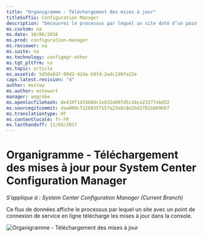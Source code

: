 ```yaml
---
title: "Organigramme - Téléchargement des mises à jour"
titleSuffix: Configuration Manager
description: "Découvrez le processus par lequel un site doté d’un point de connexion de service en ligne télécharge les mises à jour dans la console."
ms.custom: na
ms.date: 10/06/2016
ms.prod: configuration-manager
ms.reviewer: na
ms.suite: na
ms.technology: configmgr-other
ms.tgt_pltfrm: na
ms.topic: article
ms.assetid: 5d50a8d7-90d2-42da-b9fd-2edc190fa22e
caps.latest.revision: "4"
author: mestew
ms.author: mstewart
manager: angrobe
ms.openlocfilehash: 8e410f1d3368dc1e832dd6fd5c18ca23277ebd52
ms.sourcegitcommit: daa080cf220835f157a23e8c8e2bd2781b869bb7
ms.translationtype: HT
ms.contentlocale: fr-FR
ms.lasthandoff: 12/04/2017
---
```

# <a name="flowchart---download-updates-for-system-center-configuration-manager"></a>Organigramme - Téléchargement des mises à jour pour System Center Configuration Manager

*S’applique à : System Center Configuration Manager (Current Branch)*

Ce flux de données affiche le processus par lequel un site avec un point de connexion de service en ligne télécharge les mises à jour dans la console.  

 ![Organigramme - Téléchargement des mises à jour](media/Flowchart---Download-updates.png)  

